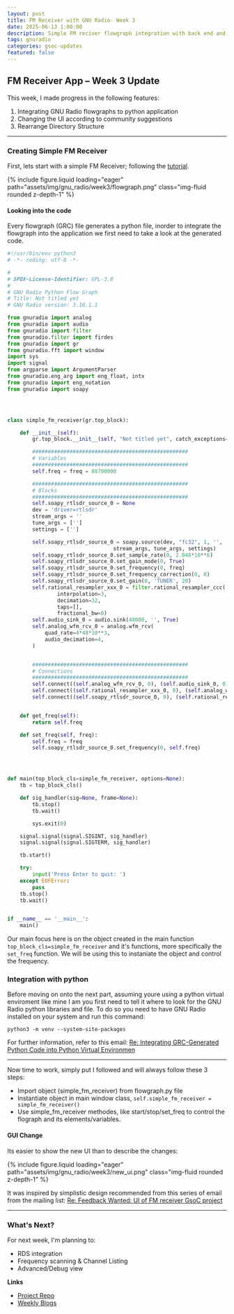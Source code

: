 ```yaml
---
layout: post
title: FM Receiver with GNU Radio- Week 3
date: 2025-06-13 1:00:00
description: Simple FM reciver flowgraph integration with back end and UI changes
tags: gnuradio 
categories: gsoc-updates
featured: false
---
```


## FM Receiver App – Week 3 Update

This week, I made progress in the following features:

1. Integrating GNU Radio flowgraphs to python application  
2. Changing the UI according to community suggestions
3. Rearrange Directory Structure

---

### Creating Simple FM Receiver

First, lets start with a simple FM Receiver; following the [tutorial](https://wiki.gnuradio.org/index.php?title=RTL-SDR_FM_Receiver). 
<div class="row">
    <div class="col-sm mt-3 mt-md-0">
        {% include figure.liquid loading="eager" path="assets/img/gnu_radio/week3/flowgraph.png" class="img-fluid rounded z-depth-1" %}
    </div>
</div>

#### Looking into the code
Every flowgraph (GRC) file generates a python file, inorder to integrate the flowgraph into the application we first need to take a look at the generated code. 
```python
#!/usr/bin/env python3
# -*- coding: utf-8 -*-

#
# SPDX-License-Identifier: GPL-3.0
#
# GNU Radio Python Flow Graph
# Title: Not titled yet
# GNU Radio version: 3.10.1.1

from gnuradio import analog
from gnuradio import audio
from gnuradio import filter
from gnuradio.filter import firdes
from gnuradio import gr
from gnuradio.fft import window
import sys
import signal
from argparse import ArgumentParser
from gnuradio.eng_arg import eng_float, intx
from gnuradio import eng_notation
from gnuradio import soapy




class simple_fm_receiver(gr.top_block):

    def __init__(self):
        gr.top_block.__init__(self, "Not titled yet", catch_exceptions=True)

        ##################################################
        # Variables
        ##################################################
        self.freq = freq = 88700000

        ##################################################
        # Blocks
        ##################################################
        self.soapy_rtlsdr_source_0 = None
        dev = 'driver=rtlsdr'
        stream_args = ''
        tune_args = ['']
        settings = ['']

        self.soapy_rtlsdr_source_0 = soapy.source(dev, "fc32", 1, '',
                                  stream_args, tune_args, settings)
        self.soapy_rtlsdr_source_0.set_sample_rate(0, 2.048*10**6)
        self.soapy_rtlsdr_source_0.set_gain_mode(0, True)
        self.soapy_rtlsdr_source_0.set_frequency(0, freq)
        self.soapy_rtlsdr_source_0.set_frequency_correction(0, 0)
        self.soapy_rtlsdr_source_0.set_gain(0, 'TUNER', 20)
        self.rational_resampler_xxx_0 = filter.rational_resampler_ccc(
                interpolation=3,
                decimation=32,
                taps=[],
                fractional_bw=0)
        self.audio_sink_0 = audio.sink(48000, '', True)
        self.analog_wfm_rcv_0 = analog.wfm_rcv(
        	quad_rate=4*48*10**3,
        	audio_decimation=4,
        )


        ##################################################
        # Connections
        ##################################################
        self.connect((self.analog_wfm_rcv_0, 0), (self.audio_sink_0, 0))
        self.connect((self.rational_resampler_xxx_0, 0), (self.analog_wfm_rcv_0, 0))
        self.connect((self.soapy_rtlsdr_source_0, 0), (self.rational_resampler_xxx_0, 0))


    def get_freq(self):
        return self.freq

    def set_freq(self, freq):
        self.freq = freq
        self.soapy_rtlsdr_source_0.set_frequency(0, self.freq)




def main(top_block_cls=simple_fm_receiver, options=None):
    tb = top_block_cls()

    def sig_handler(sig=None, frame=None):
        tb.stop()
        tb.wait()

        sys.exit(0)

    signal.signal(signal.SIGINT, sig_handler)
    signal.signal(signal.SIGTERM, sig_handler)

    tb.start()

    try:
        input('Press Enter to quit: ')
    except EOFError:
        pass
    tb.stop()
    tb.wait()


if __name__ == '__main__':
    main()
```
Our main focus here is on the object created in the main function `top_block_cls=simple_fm_receiver` and it's functions, more specifically the `set_freq` function. We will be using this to instaniate the object and control the frequency.


### Integration with python
Before moving on onto the next part, assuming youre using a python virtual enviroment like mine I am you first need to tell it where to look for the GNU Radio python libraries and file. To do so you need to have GNU Radio installed on your system and run this command:
```shell
python3 -m venv --system-site-packages
```
For further information, refer to this email: [Re: Integrating GRC-Generated Python Code into Python Virtual Environmen
](https://lists.gnu.org/archive/html/discuss-gnuradio/2025-06/msg00010.html)

---

Now time to work, simply put I followed and will always follow these 3 steps:

* Import object (simple_fm_receiver) from flowgraph.py file
* Instantiate object in main window class, `self.simple_fm_receiver = simple_fm_receiver()`
* Use simple_fm_receiver methodes, like start/stop/set_freq to control the flograph and its elements/variables.

#### GUI Change

Its easier to show the new UI than to describe the changes:
<div class="row">
    <div class="col-sm mt-3 mt-md-0">
        {% include figure.liquid loading="eager" path="assets/img/gnu_radio/week3/new_ui.png" class="img-fluid rounded z-depth-1" %}
    </div>
</div>

It was inspired by simplistic design recommended from this series of email from the mailing list: [Re: Feedback Wanted: UI of FM receiver GsoC project](https://lists.gnu.org/archive/html/discuss-gnuradio/2025-06/msg00008.html)

---

### What's Next?

For next week, I'm planning to:

- RDS integration
- Frequency scanning & Channel Listing
- Advanced/Debug view


**Links**

- [Project Repo](https://github.com/StudHamza/GNU-Radio-FM-App)
- [Weekly Blogs](https://studhamza.github.io/hamza-folio/blog/tag/gnuradio/)
